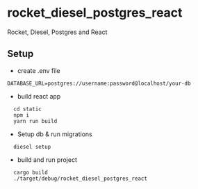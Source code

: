 # rocket_diesel_postgres_react
Rocket, Diesel, Postgres and React


## Setup

* create .env file
```
DATABASE_URL=postgres://username:password@localhost/your-db
```

* build react app
```
  cd static
  npm i
  yarn run build
```

* Setup db & run migrations
```
  diesel setup
```

* build and run project
```
  cargo build
  ./target/debug/rocket_diesel_postgres_react
```

